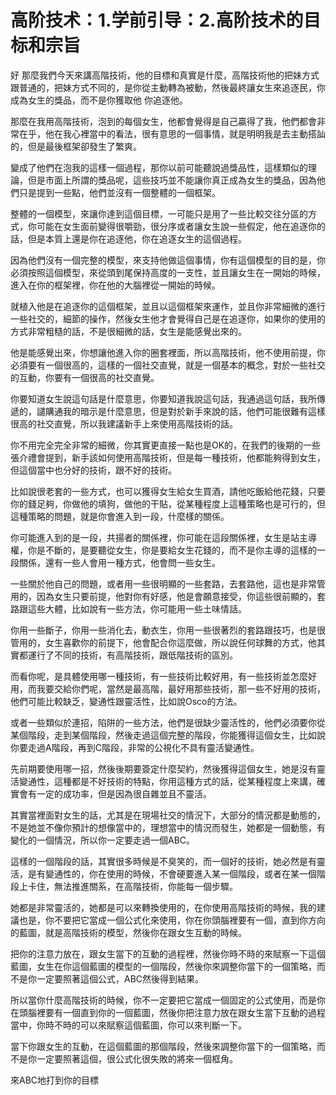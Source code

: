 # 高阶技术：1.学前引导：2.高阶技术的目标和宗旨

好 那麼我們今天來講高階技術，他的目標和真實是什麼，高階技術他的把妹方式跟普通的，把妹方式不同的，是你從主動轉為被動，然後最終讓女生來追逐民，你成為女生的獎品，而不是你獲取他 你追逐他。

那麼在我用高階技術，泡到的每個女生，他都會覺得是自己贏得了我，他們都會非常在乎，他在我心裡當中的看法，很有意思的一個事情，就是明明我是去主動搭訕的，但是最後框架卻發生了繁爽。

變成了他們在泡我的這樣一個過程，那你以前可能聽說過獎品性，這樣類似的理論，但是市面上所謂的獎品呢，這些技巧並不能讓你真正成為女生的獎品，因為他們只是提到一些點，他們並沒有一個整體的一個框架。

整體的一個模型，來讓你達到這個目標，一可能只是用了一些比較交往分區的方式，你可能在女生面前變得很嚼勁，很分序或者讓女生說一些假定，他在追逐你的話，但是本質上還是你在追逐他，你在追逐女生的這個過程。

因為他們沒有一個完整的模型，來支持他做這個事情，你有這個模型的目的是，你必須按照這個模型，來從頭到尾保持高度的一支性，並且讓女生在一開始的時候，進入在你的框架裡，你在他的大腦裡從一開始的時候。

就植入他是在追逐你的這個框架，並且以這個框架來運作，並且你非常細微的進行一些社交的，細節的操作，然後女生他才會覺得自己是在追逐你，如果你的使用的方式非常粗糙的話，不是很細微的話，女生是能感覺出來的。

他是能感覺出來，你想讓他進入你的圈套裡面，所以高階技術，他不使用前提，你必須要有一個很高的，這樣的一個社交直覺，就是一個基本的概念，對於一些社交的互動，你要有一個很高的社交直覺。

你要知道女生說這句話是什麼意思，你要知道我說這句話，我通過這句話，我所傳遞的，譴購通我的暗示是什麼意思，但是對於新手來說的話，他們可能很難有這樣很高的社交直覺，所以我建議新手上來使用高階技術的話。

你不用完全完全非常的細微，你其實更直接一點也是OK的，在我們的後期的一些張介禮會提到，新手該如何使用高階技術，但是每一種技術，他都能夠得到女生，但這個當中也分好的技術，跟不好的技術。

比如說很老套的一些方式，也可以獲得女生給女生買酒，請他吃飯給他花錢，只要你的錢足夠，你做他的填狗，做他的干貼，從某種程度上這種策略也是可行的，但這種策略的問題，就是你會進入到一段，什麼樣的關係。

你可能進入到的是一段，共揚者的關係裡，你可能在這段關係裡，女生是站主導權，你是不斷的，是要聽從女生，你是要給女生花錢的，而不是你主導的這樣的一段關係，還有一些人會用一種方式，他會問一些女生。

一些關於他自己的問題，或者用一些很明顯的一些套路，去套路他，這也是非常管用的，因為女生只要前提，他對你有好感，他是會願意接受，你這些很前顯的，套路跟這些大體，比如說有一些方法，你可能用一些土味情話。

你用一些斷子，你用一些消化去，動衣生，你用一些很著烈的套路跟技巧，也是很管用的，女生喜歡你的前提下，他會配合你這麼做，所以說任何球舞的方式，他其實都運行了不同的技術，有高階技術，跟低階技術的區別。

而看你呢，是具體使用哪一種技術，有一些技術比較好用，有一些技術並怎麼好用，而我要交給你們呢，當然是最高階，最好用那些技術，那一些不好用的技術，他們可能比較缺乏，變通性跟靈活性，比如說Osco的方法。

或者一些類似於連招，陷阱的一些方法，他們是很缺少靈活性的，他們必須要你從某個階段，走到某個階段，然後走過這個完整的階段，你能獲得這個女生，比如說你要走過A階段，再到C階段，非常的公視化不具有靈活變通性。

先前期要使用哪一招，然後後期要簽定什麼契約，然後獲得這個女生，她是沒有靈活變通性，這種都是不好技術的特點，你用這種方式的話，從某種程度上來講，確實會有一定的成功率，但是因為很自雜並且不靈活。

其實當裡面對女生的話，尤其是在現場社交的情況下，大部分的情況都是動態的，不是她並不像你預計的想像當中的，理想當中的情況而發生，她都是一個動態，有變化的一個情況，所以你一定要走過一個ABC。

這樣的一個階段的話，其實很多時候是不臭笑的，而一個好的技術，她必然是有靈活，是有變通性的，你在使用的時候，不會硬要進入某一個階段，或者在某一個階段上卡住，無法推進關系，在高階技術，你能每一個步驟。

她都是非常靈活的，她都是可以來轉換使用的，在你使用高階技術的時候，我的建議也是，你不要把它當成一個公式化來使用，你在你頭腦裡要有一個，直到你方向的藍圖，就是高階技術的模型，然後你在跟女生互動的時候。

把你的注意力放在，跟女生當下的互動的過程裡，然後你時不時的來賦察一下這個藍圖，女生在你這個藍圖的模型的一個階段，然後你來調整你當下的一個策略，而不是你一定要照著這個公式，ABC然後得到結果。

所以當你什麼高階技術的時候，你不一定要把它當成一個固定的公式使用，而是你在頭腦裡要有一個直到你的一個藍圖，然後你把注意力放在跟女生當下互動的過程當中，你時不時的可以來賦察這個藍圖，你可以來判斷一下。

當下你跟女生的互動，在這個藍圖的那個階段，然後來調整你當下的一個策略，而不是你一定要照著這個，很公式化很失敗的將來一個框角。

來ABC地打到你的目標